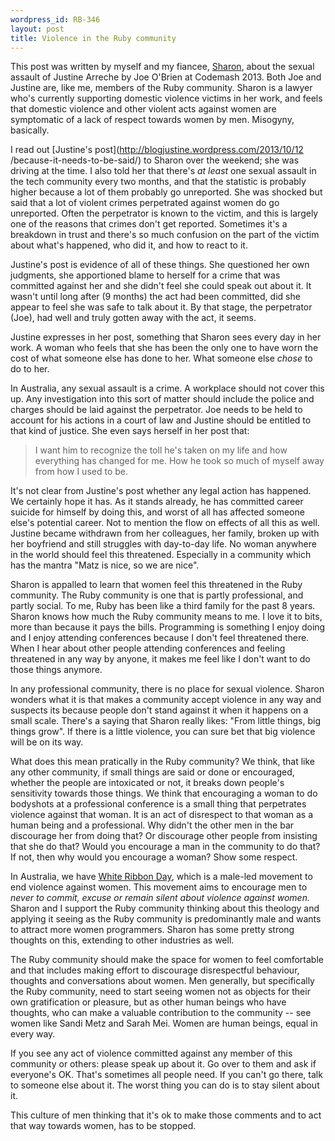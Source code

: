 ```yaml
--- 
wordpress_id: RB-346
layout: post
title: Violence in the Ruby community
---
```


This post was written by myself and my fiancee,
[Sharon](https://twitter.com/smly_law), about the sexual assault of Justine
Arreche by Joe O'Brien at Codemash 2013. Both Joe and Justine are, like me,
members of the Ruby community. Sharon is a lawyer who's currently supporting
domestic violence victims in her work, and feels that domestic violence and
other violent acts against women are symptomatic of a lack of respect towards
women by men. Misogyny, basically.

I read out [Justine's post](http://blogjustine.wordpress.com/2013/10/12
/because-it-needs-to-be-said/) to Sharon over the weekend; she was driving at
the time. I also told her that there's *at least* one sexual assault in the
tech community every two months, and that the statistic is probably higher
because a lot of them probably go unreported. She was shocked but said that a
lot of violent crimes perpetrated against women do go unreported. Often the
perpetrator is known to the victim, and this is largely one of the reasons
that crimes don't get reported. Sometimes it's a breakdown in trust and
there's so much confusion on the part of the victim about what's happened, who
did it, and how to react to it.

Justine's post is evidence of all of these things. She questioned her own
judgments, she apportioned blame to herself for a crime that was committed
against her and she didn't feel she could speak out about it. It wasn't until
long after (9 months) the act had been committed, did she appear to feel she
was safe to talk about it. By that stage, the perpetrator (Joe), had well and
truly gotten away with the act, it seems.

Justine expresses in her post, something that Sharon sees every day in her
work. A woman who feels that she has been the only one to have worn the cost
of what someone else has done to her. What someone else *chose* to do to her.

In Australia, any sexual assault is a crime. A workplace should not cover this
up. Any investigation into this sort of matter should include the police and
charges should be laid against the perpetrator. Joe needs to be held to
account for his actions in a court of law and Justine should be entitled to
that kind of justice. She even says herself in her post that:

>  I want him to recognize the toll he's taken on my life and how everything
>  has changed for me. How he took so much of myself away from how I used to
>  be.

It's not clear from Justine's post whether any legal action has happened. We
certainly hope it has. As it stands already, he has committed career suicide
for himself by doing this, and worst of all has affected someone else's
potential career. Not to mention the flow on effects of all this as well.
Justine became withdrawn from her colleagues, her family, broken up with her
boyfriend and still struggles with day-to-day life. No woman anywhere in the
world should feel this threatened. Especially in a community which has the
mantra "Matz is nice, so we are nice".

Sharon is appalled to learn that women feel this threatened in the Ruby
community. The Ruby community is one that is partly professional, and partly
social. To me, Ruby has been like a third family for the past 8 years. Sharon
knows how much the Ruby community means to me. I love it to bits, more than
because it pays the bills. Programming is something I enjoy doing and I enjoy
attending conferences because I don't feel threatened there. When I hear about
other people attending conferences and feeling threatened in any way by
anyone, it makes me feel like I don't want to do those things anymore.

In any professional community, there is no place for sexual violence. Sharon
wonders what it is that makes a community accept violence in any way and
suspects its because people don't stand against it when it happens on a small
scale. There's a saying that Sharon really likes: "From little things, big
things grow". If there is a little violence, you can sure bet that big
violence will be on its way.

What does this mean pratically in the Ruby community? We think, that like any
other community, if small things are said or done or encouraged, whether the
people are intoxicated or not, it breaks down people's sensitivity towards
those things. We think that encouraging a woman to do bodyshots at a
professional conference is a small thing that perpetrates violence against
that woman. It is an act of disrespect to that woman as a human being and a
professional. Why didn't the other men in the bar discourage her from doing
that? Or discourage other people from insisting that she do that? Would you
encourage a man in the community to do that? If not, then why would you
encourage a woman? Show some respect.

In Australia, we have [White Ribbon Day](http://www.whiteribbon.org.au/),
which is a male-led movement to end violence against women. This movement aims
to encourage men to *never to commit, excuse or remain silent about violence
against women.* Sharon and I support the Ruby community thinking about this
theology and applying it seeing as the Ruby community is predominantly male
and wants to attract more women programmers. Sharon has some pretty strong
thoughts on this, extending to other industries as well.

The Ruby community should make the space for women to feel comfortable and
that includes making effort to discourage disrespectful behaviour, thoughts
and conversations about women. Men generally, but specifically the Ruby
community, need to start seeing women not as objects for their own
gratification or pleasure, but as other human beings who have thoughts, who
can make a valuable contribution to the community -- see women like Sandi Metz
and Sarah Mei. Women are human beings, equal in every way.

If you see any act of violence committed against any member of this community
or others: please speak up about it. Go over to them and ask if everyone's OK.
That's sometimes all people need. If you can't go there, talk to someone else
about it. The worst thing you can do is to stay silent about it.

This culture of men thinking that it's ok to make those comments and to act
that way towards women, has to be stopped.

